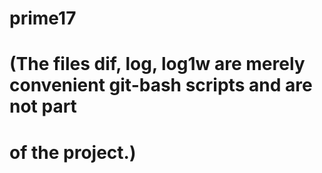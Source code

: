 # prime17

# (The files dif, log, log1w are merely convenient git-bash scripts and are not part
# of the project.)
